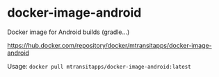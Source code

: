 # docker-image-android
Docker image for Android builds (gradle...)

https://hub.docker.com/repository/docker/mtransitapps/docker-image-android

Usage: `docker pull mtransitapps/docker-image-android:latest`
